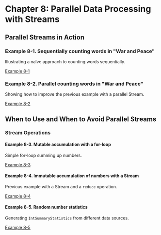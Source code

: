 # Chapter 8: Parallel Data Processing with Streams

## Parallel Streams in Action

### Example 8-1. Sequentially counting words in "War and Peace"

Illustrating a naïve approach to counting words sequentially.

[Example 8-1](example-8-1)

### Example 8-2. Parallel counting words in "War and Peace"

Showing how to improve the previous example with a parallel Stream.

[Example 8-2](example-8-2)


## When to Use and When to Avoid Parallel Streams

### Stream Operations

#### Example 8-3. Mutable accumulation with a for-loop

Simple for-loop summing up numbers.

[Example 8-3](example-8-3)

#### Example 8-4. Immutable accumulation of numbers with a Stream

Previous example with a Stream and a `reduce` operation.

[Example 8-4](example-8-4)

#### Example 8-5. Random number statistics

Generating `IntSummaryStatistics` from different data sources.

[Example 8-5](example-8-5)
